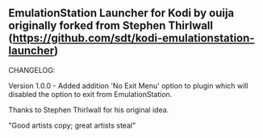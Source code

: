 EmulationStation Launcher for Kodi by ouija 
originally forked from Stephen Thirlwall (https://github.com/sdt/kodi-emulationstation-launcher)
--------------------------------------------------------------------------------------------------------------------

CHANGELOG:

Version 1.0.0
	- Added addition 'No Exit Menu' option to plugin which will disabled the option to exit from EmulationStation.




Thanks to Stephen Thirlwall for his original idea.  

"Good artists copy; great artists steal"